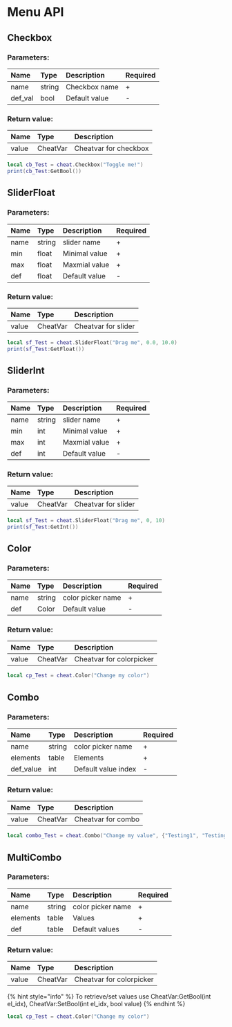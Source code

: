 # Menu API

## Checkbox

### Parameters:

| Name | Type | Description | Required |
| :--- | :--- | :--- | :--- |
| name | string | Checkbox name | + |
| def\_val | bool | Default value | - |

### Return value:

| Name | Type | Description |
| :--- | :--- | :--- |
| value | CheatVar | Cheatvar for checkbox |

```lua
local cb_Test = cheat.Checkbox("Toggle me!")
print(cb_Test:GetBool())
```

## SliderFloat

### Parameters:

| Name | Type | Description | Required |
| :--- | :--- | :--- | :--- |
| name | string | slider name | + |
| min | float | Minimal value | + |
| max | float | Maxmial value | + |
| def | float | Default value | - |

### Return value:

| Name | Type | Description |
| :--- | :--- | :--- |
| value | CheatVar | Cheatvar for slider |

```lua
local sf_Test = cheat.SliderFloat("Drag me", 0.0, 10.0)
print(sf_Test:GetFloat())
```

## SliderInt

### Parameters:

| Name | Type | Description | Required |
| :--- | :--- | :--- | :--- |
| name | string | slider name | + |
| min | int | Minimal value | + |
| max | int | Maxmial value | + |
| def | int | Default value | - |

### Return value:

| Name | Type | Description |
| :--- | :--- | :--- |
| value | CheatVar | Cheatvar for slider |

```lua
local sf_Test = cheat.SliderFloat("Drag me", 0, 10)
print(sf_Test:GetInt())
```

## Color

### Parameters:

| Name | Type | Description | Required |
| :--- | :--- | :--- | :--- |
| name | string | color picker name | + |
| def | Color | Default value | - |

### Return value:

| Name | Type | Description |
| :--- | :--- | :--- |
| value | CheatVar | Cheatvar for colorpicker |

```lua
local cp_Test = cheat.Color("Change my color")
```

## Combo

### Parameters:

| Name | Type | Description | Required |
| :--- | :--- | :--- | :--- |
| name | string | color picker name | + |
| elements | table | Elements | + |
| def\_value | int | Default value index | - |

### Return value:

| Name | Type | Description |
| :--- | :--- | :--- |
| value | CheatVar | Cheatvar for combo |

```lua
local combo_Test = cheat.Combo("Change my value", {"Testing1", "Testing2"}, 1)
```

## MultiCombo

### Parameters:

| Name | Type | Description | Required |
| :--- | :--- | :--- | :--- |
| name | string | color picker name | + |
| elements | table | Values | + |
| def | table | Default values | - |

### Return value:

| Name | Type | Description |
| :--- | :--- | :--- |
| value | CheatVar | Cheatvar for colorpicker |

{% hint style="info" %}
To retrieve/set values use CheatVar:GetBool\(int el\_idx\), CheatVar:SetBool\(int el\_idx, bool value\)
{% endhint %}

```lua
local cp_Test = cheat.Color("Change my color")
```

